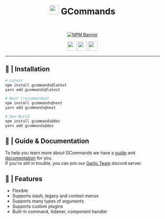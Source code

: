 <div align="center">
    
   # <img src="https://cdn.discordapp.com/avatars/834822955229380619/7d0142158babe0375e7cc633e87c06d4.png" height="30"> GCommands
    
  <br />
  <p>
    <a href="https://www.npmjs.com/package/gcommands"><img src="https://nodei.co/npm/gcommands.png?downloads=true&stars=true" alt="NPM Banner"></a>
  </p>
  <p>
    <a href="https://ko-fi.com/H2H05FNRL"><img src="https://img.shields.io/badge/Kofi-Donate-yellow?style=for-the-badge" height="30" /></a>
    <a href="https://github.com/Garlic-Team/GCommands"><img src="https://img.shields.io/badge/Open-Source-blue?style=for-the-badge" height="30" /></a>
    <img src="https://img.shields.io/badge/Made%20With-TypeScript-red?style=for-the-badge" height="30" />
  </p>
</div>

---

## 📂 | Installation

```sh
# Latest
npm install gcommands@latest
yarn add gcommands@latest

# Next (recommended)
npm install gcommands@next
yarn add gcommands@next

# Dev Build
npm install gcommands@dev
yarn add gcommands@dev
```

## 🐢 | Guide & Documentation
To help you learn more about GCommands we have a [guide](https://gcommands.js.org/guide/) and [documentation](https://gcommands.js.org/docs/) for you.  
If you're still in trouble, you can join our [Garlic Team](https://discord.gg/AjKJSBbGm2) discord server.

## 👀 | Features

- Flexible
- Supports slash, legacy and context menus
- Supports many types of arguments
- Supports custom plugins
- Built-in command, listener, component handler
